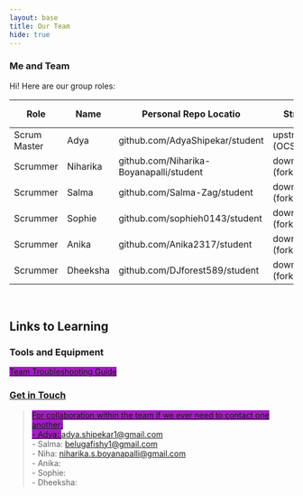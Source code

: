 ```yaml
---
layout: base
title: Our Team
hide: true
---
```


### Me and Team

Hi! Here are our group roles:

| Role         | Name     | Personal Repo Locatio                    | Stream                | Repo Name |
|--------------|----------|------------------------------------------|-----------------------|-----------|
| Scrum Master | Adya     | github.com/AdyaShipekar/student          | upstream (OCS fork)   | student   |
| Scrummer     | Niharika | github.com/Niharika-Boyanapalli/student  | downstream (fork)     | student   |
| Scrummer     | Salma    | github.com/Salma-Zag/student             | downstream (fork)     | student   |
| Scrummer     | Sophie   | github.com/sophieh0143/student           | downstream (fork)     | student   |
| Scrummer     | Anika    | github.com/Anika2317/student             | downstream (fork)     | student   |
| Scrummer     | Dheeksha | github.com/DJforest589/student           | downstream (fork)     | student   |

<br>

## Links to Learning

### Tools and Equipment

<a href="{{site.baseurl}}/tools/trouble" class="button small" style="background-color: #a41cc3ff">
    Team Troubleshooting Guide
<br>

<!-- Contact Section -->
### Get in Touch

> For collaboration within the team if we ever need to contact one another:
<br>- Adya: adya.shipekar1@gmail.com
<br>- Salma: belugafishy1@gmail.com
<br>- Niha: niharika.s.boyanapalli@gmail.com
<br>- Anika:
<br>- Sophie:
<br>- Dheeksha:

